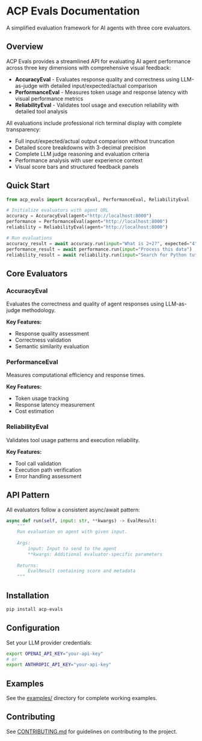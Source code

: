 # ACP Evals Documentation

A simplified evaluation framework for AI agents with three core evaluators.

## Overview

ACP Evals provides a streamlined API for evaluating AI agent performance across three key dimensions with comprehensive visual feedback:

- **AccuracyEval** - Evaluates response quality and correctness using LLM-as-judge with detailed input/expected/actual comparison
- **PerformanceEval** - Measures token usage and response latency with visual performance metrics
- **ReliabilityEval** - Validates tool usage and execution reliability with detailed tool analysis

All evaluations include professional rich terminal display with complete transparency:
- Full input/expected/actual output comparison without truncation
- Detailed score breakdowns with 3-decimal precision
- Complete LLM judge reasoning and evaluation criteria
- Performance analysis with user experience context
- Visual score bars and structured feedback panels

## Quick Start

```python
from acp_evals import AccuracyEval, PerformanceEval, ReliabilityEval

# Initialize evaluators with agent URL
accuracy = AccuracyEval(agent="http://localhost:8000")
performance = PerformanceEval(agent="http://localhost:8000")
reliability = ReliabilityEval(agent="http://localhost:8000")

# Run evaluations
accuracy_result = await accuracy.run(input="What is 2+2?", expected="4")
performance_result = await performance.run(input="Process this data")
reliability_result = await reliability.run(input="Search for Python tutorials")
```

## Core Evaluators

### AccuracyEval
Evaluates the correctness and quality of agent responses using LLM-as-judge methodology.

**Key Features:**
- Response quality assessment
- Correctness validation
- Semantic similarity evaluation

### PerformanceEval
Measures computational efficiency and response times.

**Key Features:**
- Token usage tracking
- Response latency measurement
- Cost estimation

### ReliabilityEval
Validates tool usage patterns and execution reliability.

**Key Features:**
- Tool call validation
- Execution path verification
- Error handling assessment

## API Pattern

All evaluators follow a consistent async/await pattern:

```python
async def run(self, input: str, **kwargs) -> EvalResult:
    """
    Run evaluation on agent with given input.
    
    Args:
        input: Input to send to the agent
        **kwargs: Additional evaluator-specific parameters
        
    Returns:
        EvalResult containing score and metadata
    """
```

## Installation

```bash
pip install acp-evals
```

## Configuration

Set your LLM provider credentials:

```bash
export OPENAI_API_KEY="your-api-key"
# or
export ANTHROPIC_API_KEY="your-api-key"
```

## Examples

See the [examples/](../examples/) directory for complete working examples.

## Contributing

See [CONTRIBUTING.md](../CONTRIBUTING.md) for guidelines on contributing to the project.